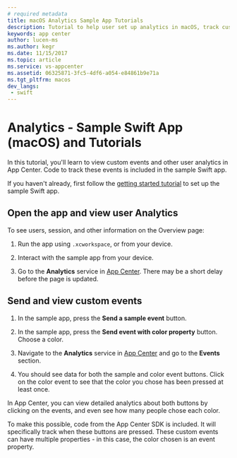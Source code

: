 ```yaml
---
# required metadata
title: macOS Analytics Sample App Tutorials
description: Tutorial to help user set up analytics in macOS, track custom events and check logflow.
keywords: app center
author: lucen-ms
ms.author: kegr
ms.date: 11/15/2017
ms.topic: article
ms.service: vs-appcenter
ms.assetid: 06325871-3fc5-4df6-a054-e84861b9e71a
ms.tgt_pltfrm: macos
dev_langs:  
 - swift
---
```



# Analytics - Sample Swift App (macOS) and Tutorials

In this tutorial, you'll learn to view custom events and other user analytics in App Center. Code to track these events is included in the sample Swift app.

If you haven't already, first follow the [getting started tutorial](getting-started.md) to set up the sample Swift app.

## Open the app and view user Analytics
To see users, session, and other information on the Overview page:
1. Run the app using `.xcworkspace`, or from your device.

2. Interact with the sample app from your device.

3. Go to the **Analytics** service in [App Center](https://appcenter.ms/apps). There may be a short delay before the page is updated.

## Send and view custom events

1. In the sample app, press the **Send a sample event** button.

2. In the sample app, press the **Send event with color property** button. Choose a color.

3. Navigate to the **Analytics** service in [App Center](https://appcenter.ms/apps) and go to the **Events** section.

4. You should see data for both the sample and color event buttons. Click on the color event to see that the color you chose has been pressed at least once.

In App Center, you can view detailed analytics about both buttons by clicking on the events, and even see how many people chose each color.

To make this possible, code from the App Center SDK is included. It will specifically track when these buttons are pressed. These custom events can have multiple properties - in this case, the color chosen is an event property.
